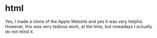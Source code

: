 # html
Yes, I made a clone of the Apple Website and yes it was very helpful. However, this was very tedious work, at the time, but nowadays I actually do not mind it. 
